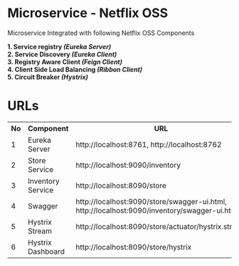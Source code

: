# Microservice - Netflix OSS
Microservice Integrated with following Netflix OSS Components

<b>1. Service registry <i>(Eureka Server)</i></b><br>
<b>2. Service Discovery <i>(Eureka Client)</i></b><br>
<b>3. Registry Aware Client <i>(Feign Client)</i></b><br>
<b>4. Client Side Load Balancing <i>(Ribbon Client)</i></b><br>
<b>5. Circuit Breaker <i>(Hystrix)</i></b><br>

# URLs

<table>
  <tr>
    <th>No</th>
    <th>Component</th>
    <th>URL</th>
  </tr>
  <tr>
    <td>1</td>
    <td>Eureka Server</td>
    <td>http://localhost:8761, http://localhost:8762</td>
  </tr>
  <tr>
    <td>2</td>
    <td>Store Service</td>
    <td>http://localhost:9090/inventory</td>
  </tr>
  <tr>
    <td>3</td>
    <td>Inventory Service</td>
    <td>http://localhost:8090/store</td>
  </tr>
  <tr>
    <td>4</td>
    <td>Swagger</td>
    <td>http://localhost:9090/store/swagger-ui.html, http://localhost:9090/inventory/swagger-ui.html</td>
  </tr>
  <tr>
    <td>5</td>
    <td>Hystrix Stream</td>
    <td>http://localhost:8090/store/actuator/hystrix.stream</td>
  </tr>
  <tr>
    <td>6</td>
    <td>Hystrix Dashboard</td>
    <td>http://localhost:8090/store/hystrix</td>
  </tr>
</table>
